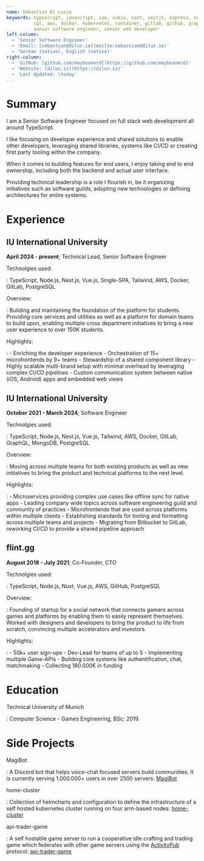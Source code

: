 ```yaml
---
name: Sebastian Di Luzio
keywords: typescript, javascript, vue, vuejs, nest, nestjs, express, node, nodejs, fastify, npm, postgresql,
          sql, aws, docker, kubernetes, container, gitlab, github, graphql, tailwind, api, testing, architecture,
          senior software engineer, senior web developer
left-column:
  - 'Senior Software Engineer'
  - 'Email: [sebastian@diluz.io](mailto:sebastian@diluz.io)'
  - 'German (native), English (native)'
right-column:
  - 'GitHub: [github.com/maybeanerd](https://github.com/maybeanerd)'
  - 'Website: [diluz.io](https://diluz.io)'
  - 'Last Updated: \today'
...
```


# Summary

I am a Senior Software Engineer focused on full stack web development all around TypeScript.

I like focusing on developer experience and shared solutions to enable other developers, leveraging shared libraries, systems like CI/CD or creating first party tooling within the company.

When it comes to building features for end users, I enjoy taking end to end ownership, including both the backend and actual user interface.

Providing technical leadership is a role I flourish in, be it organizing initiatives such as software guilds, adopting new technologies or defining architectures for entire systems.


# Experience


## IU International University

**April 2024 - present**; Technical Lead, Senior Software Engineer

Technolgies used:

: TypeScript, Node.js, Nest.js, Vue.js, Single-SPA, Tailwind, AWS, Docker, GitLab, PostgreSQL

Overview:

:  Building and maintaining the foundation of the platform for students. Providing core services and utilities as well as a platform for domain teams to build upon, enabling multiple cross department initiatives to bring a new user experience to over 150K students.

Highlights:

:   - Enriching the developer experience
    - Orchestration of 15+ microfrontends by 9+ teams
    - Stewardship of a shared component library
    - Highly scalable multi-brand setup with minimal overhead by leveraging complex CI/CD pipelines
    - Custom communication system between native (iOS, Android) apps and embedded web views


## IU International University

**October 2021 - March 2024**; Software Engineer

Technolgies used:

: TypeScript, Node.js, Nest.js, Vue.js, Tailwind, AWS, Docker, GitLab, GraphQL, MongoDB, PostgreSQL

Overview:

:  Moving across multiple teams for both existing products as well as new initiatives to bring the product and technical platforms to the next level.

Highlights:

:   - Microservices providing complex use cases like offline sync for native apps
    - Leading company wide topics across software engineering guild and community of practices
    - Microfrontends that are used across platforms within multiple clients
    - Establishing standards for tooling and formatting across multiple teams and projects
    - Migrating from Bitbucket to GitLab, reworking CI/CD to provide a shared pipeline approach

## flint.gg

**August 2018 - July 2021**; Co-Founder, CTO

Technolgies used:

: TypeScript, Node.js, Nuxt, Vue.js, AWS, GitHub, PostgreSQL

Overview:

:   Founding of startup for a social network that connects gamers across games and platforms by enabling them to easily represent themselves. Worked with designers and developers to bring the product to life from scratch, convincing multiple accelerators and investors.
    

Highlights:

:   - 50k+ user sign-ups
    - Dev-Lead for teams of up to 5
    - Implementing multiple Game-APIs
    - Building core systems like authentification, chat, matchmaking
    - Collecting 180.000€ in funding


# Education

Technical University of Munich

:   Computer Science - Games Engineering, BSc; 2019.

# Side Projects

MagiBot

 : A Discord bot that helps voice-chat focused servers build communities.
   It is currently serving 1.000.000+ users in over 2500 servers:
   [MagiBot](https://github.com/maybeanerd/MagiBot)

home-cluster

 : Collection of helmcharts and configuration to define the infrastructure
   of a self hosted kubernetes cluster running on four arm-based nodes:
   [home-cluster](https://github.com/maybeanerd/home-cluster)

api-trader-game

 : A self hostable game server to run a cooperative idle crafting and trading game which
   federates with other game servers using the [ActivityPub](https://www.w3.org/TR/activitypub/) protocol: [api-trader-game](https://github.com/maybeanerd/selfhosted-api-trader-game)
